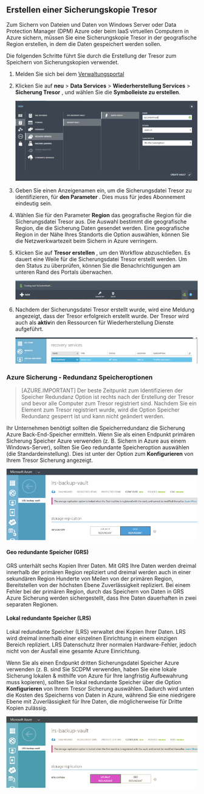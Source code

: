 ## <a name="create-a-backup-vault"></a>Erstellen einer Sicherungskopie Tresor
Zum Sichern von Dateien und Daten von Windows Server oder Data Protection Manager (DPM) Azure oder beim IaaS virtuellen Computern in Azure sichern, müssen Sie eine Sicherungskopie Tresor in der geografische Region erstellen, in dem die Daten gespeichert werden sollen.

Die folgenden Schritte führt Sie durch die Erstellung der Tresor zum Speichern von Sicherungskopien verwendet.

1. Melden Sie sich bei dem [Verwaltungsportal](https://manage.windowsazure.com/)
2. Klicken Sie auf **neu** > **Data Services** > **Wiederherstellung Services** > **Sicherung Tresor** , und wählen Sie die **Symbolleiste zu erstellen**.

    ![Erstellen von Tresor](./media/backup-create-vault/createvault1.png)

3. Geben Sie einen Anzeigenamen ein, um die Sicherungsdatei Tresor zu identifizieren, für **den Parameter** . Dies muss für jedes Abonnement eindeutig sein.

4. Wählen Sie für den Parameter **Region** das geografische Region für die Sicherungsdatei Tresor aus. Die Auswahl bestimmt die geografische Region, die die Sicherung Daten gesendet werden. Eine geografische Region in der Nähe Ihres Standorts die Option auswählen, können Sie die Netzwerkwartezeit beim Sichern in Azure verringern.

5. Klicken Sie auf **Tresor erstellen** , um den Workflow abzuschließen. Es dauert eine Weile für die Sicherungsdatei Tresor erstellt werden. Um den Status zu überprüfen, können Sie die Benachrichtigungen am unteren Rand des Portals überwachen.

    ![Erstellen von Tresor](./media/backup-create-vault/creatingvault1.png)

6. Nachdem der Sicherungsdatei Tresor erstellt wurde, wird eine Meldung angezeigt, dass der Tresor erfolgreich erstellt wurde. Der Tresor wird auch als **aktiv**in den Ressourcen für Wiederherstellung Dienste aufgeführt.

    ![Erstellen von Tresor status](./media/backup-create-vault/backupvaultstatus1.png)


### <a name="azure-backup---storage-redundancy-options"></a>Azure Sicherung - Redundanz Speicheroptionen

>[AZURE.IMPORTANT] Der beste Zeitpunkt zum Identifizieren der Speicher Redundanz Option ist rechts nach der Erstellung der Tresor und bevor alle Computer zum Tresor registriert sind. Nachdem Sie ein Element zum Tresor registriert wurde, wird die Option Speicher Redundanz gesperrt ist und kann nicht geändert werden.

Ihr Unternehmen benötigt sollten die Speicherredundanz die Sicherung Azure Back-End-Speicher ermitteln. Wenn Sie als einen Endpunkt primären Sicherung Speicher Azure verwenden (z. B. Sichern in Azure aus einem Windows-Server), sollten Sie Geo redundante Speicheroption auswählen (die Standardeinstellung). Dies ist unter der Option zum **Konfigurieren** von Ihrem Tresor Sicherung angezeigt.

![GRS](./media/backup-create-vault/grs.png)

#### <a name="geo-redundant-storage-grs"></a>Geo redundante Speicher (GRS)
GRS unterhält sechs Kopien Ihrer Daten. Mit GRS Ihre Daten werden dreimal innerhalb der primären Region repliziert und dreimal werden auch in einer sekundären Region Hunderte von Meilen von der primären Region, Bereitstellen von der höchsten Ebene Zuverlässigkeit repliziert. Bei einem Fehler bei der primären Region, durch das Speichern von Daten in GRS Azure Sicherung werden sichergestellt, dass Ihre Daten dauerhaften in zwei separaten Regionen.

#### <a name="locally-redundant-storage-lrs"></a>Lokal redundante Speicher (LRS)
Lokal redundante Speicher (LRS) verwaltet drei Kopien Ihrer Daten. LRS wird dreimal innerhalb einer einzelnen Einrichtung in einem einzigen Bereich repliziert. LRS Datenschutz Ihrer normalen Hardware-Fehler, jedoch nicht von der Ausfall eine gesamte Azure Einrichtung.

Wenn Sie als einen Endpunkt dritten Sicherungsdatei Speicher Azure verwenden (z. B. sind Sie SCDPM verwenden, haben Sie eine lokale Sicherung lokalen & mithilfe von Azure für Ihre langfristig Aufbewahrung muss kopieren), sollten Sie lokal redundante Speicher über die Option **Konfigurieren** von Ihrem Tresor Sicherung auswählen. Dadurch wird unten die Kosten des Speicherns von Daten in Azure, während Sie eine niedrigere Ebene mit Zuverlässigkeit für Ihre Daten, die möglicherweise für Dritte Kopien zulässig.

![LRS](./media/backup-create-vault/lrs.png)
